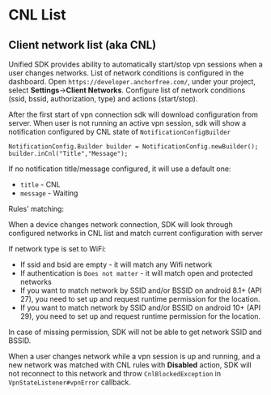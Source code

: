 # CNL List

## Client network list (aka CNL)

Unified SDK provides ability to automatically start/stop vpn sessions when a user changes networks. List of network conditions is configured in the dashboard. Open `https://developer.anchorfree.com/`, under your project, select **Settings**->**Client Networks**. Configure list of network conditions (ssid, bssid, authorization, type) and actions (start/stop).

After the first start of vpn connection sdk will download configuration from server. When user is not running an active vpn session, sdk will show a notification configured by CNL state of `NotificationConfigBuilder`

```
NotificationConfig.Builder builder = NotificationConfig.newBuilder();
builder.inCnl("Title","Message");
```

If no notification title/message configured, it will use a default one:

* `title` - CNL
* `message` - Waiting

Rules' matching:

When a device changes network connection, SDK will look through configured networks in CNL list and match current configuration with server

If network type is set to WiFi:

* If ssid and bsid are empty - it will match any Wifi network
* If authentication is `Does not matter` - it will match open and protected networks
* If you want to match network by SSID and/or BSSID on android 8.1+ (API 27), you need to set up and request runtime permission for the location.
* If you want to match network by SSID and/or BSSID on android 10+ (API 29), you need to set up and request runtime permission for the location.

In case of missing permission, SDK will not be able to get network SSID and BSSID.

When a user changes network while a vpn session is up and running, and a new network was matched with CNL rules with **Disabled** action, SDK will not reconnect to this network and throw `CnlBlockedException` in `VpnStateListener#vpnError` callback.
